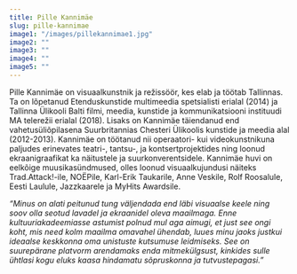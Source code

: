 ```yaml
---
title: Pille Kannimäe
slug: pille-kannimae
image1: "/images/pillekannimae1.jpg"
image2: ""
image3: ""
image4: ""
image5: ""
---
```


Pille Kannimäe on visuaalkunstnik ja režissöör, kes elab ja töötab Tallinnas. Ta on lõpetanud Etenduskunstide multimeedia spetsialisti erialal (2014) ja Tallinna Ülikooli Balti filmi, meedia, kunstide ja kommunikatsiooni instituudi MA telerežii erialal (2018). Lisaks on Kannimäe täiendanud end vahetusüliõpilasena Suurbritannias Chesteri Ülikoolis kunstide ja meedia alal (2012-2013). Kannimäe on töötanud  nii operaatori- kui videokunstnikuna paljudes erinevates teatri-, tantsu-, ja kontsertprojektides ning loonud ekraanigraafikat ka näitustele ja suurkonverentsidele. Kannimäe huvi on eelkõige muusikasündmused, olles loonud visuaalkujundusi näiteks Trad.Attack!-ile, NOËPile, Karl-Erik Taukarile, Anne Veskile, Rolf Roosalule, Eesti Laulule, Jazzkaarele ja MyHits Awardsile.

*“Minus on alati peitunud tung väljendada end läbi visuaalse keele ning soov olla seotud lavadel ja ekraanidel oleva maailmaga. Enne kultuuriakadeemiasse astumist polnud mul aga aimugi, et just see ongi koht, mis need kolm maailma omavahel ühendab, luues minu jaoks justkui ideaalse keskkonna oma unistuste kutsumuse leidmiseks. See on suurepärane platvorm arendamaks enda mitmekülgsust, kinkides sulle ühtlasi kogu eluks kaasa hindamatu sõpruskonna ja tutvustepagasi.”*
